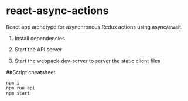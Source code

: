 # react-async-actions

React app archetype for asynchronous Redux actions using async/await.

1) Install dependencies

2) Start the API server

3) Start the webpack-dev-server to server the static client files


##Script cheatsheet

```
npm i
npm run api
npm start
```
